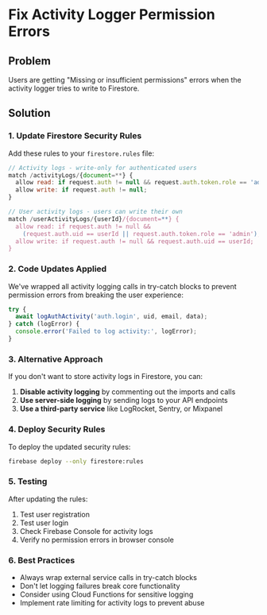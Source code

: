 # Fix Activity Logger Permission Errors

## Problem
Users are getting "Missing or insufficient permissions" errors when the activity logger tries to write to Firestore.

## Solution

### 1. Update Firestore Security Rules

Add these rules to your `firestore.rules` file:

```javascript
// Activity logs - write-only for authenticated users
match /activityLogs/{document=**} {
  allow read: if request.auth != null && request.auth.token.role == 'admin';
  allow write: if request.auth != null;
}

// User activity logs - users can write their own
match /userActivityLogs/{userId}/{document=**} {
  allow read: if request.auth != null && 
    (request.auth.uid == userId || request.auth.token.role == 'admin');
  allow write: if request.auth != null && request.auth.uid == userId;
}
```

### 2. Code Updates Applied

We've wrapped all activity logging calls in try-catch blocks to prevent permission errors from breaking the user experience:

```javascript
try {
  await logAuthActivity('auth.login', uid, email, data);
} catch (logError) {
  console.error('Failed to log activity:', logError);
}
```

### 3. Alternative Approach

If you don't want to store activity logs in Firestore, you can:

1. **Disable activity logging** by commenting out the imports and calls
2. **Use server-side logging** by sending logs to your API endpoints
3. **Use a third-party service** like LogRocket, Sentry, or Mixpanel

### 4. Deploy Security Rules

To deploy the updated security rules:

```bash
firebase deploy --only firestore:rules
```

### 5. Testing

After updating the rules:
1. Test user registration
2. Test user login
3. Check Firebase Console for activity logs
4. Verify no permission errors in browser console

### 6. Best Practices

- Always wrap external service calls in try-catch blocks
- Don't let logging failures break core functionality
- Consider using Cloud Functions for sensitive logging
- Implement rate limiting for activity logs to prevent abuse